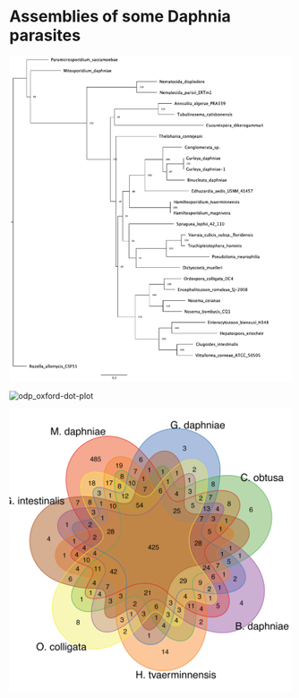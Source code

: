 # Assemblies of some Daphnia parasites

![microsporidia tree](analysis/graphs/phylogeny.trimal.phylip.treefile.png)

![odp_oxford-dot-plot](analysis/graphs/ribbon_plot_Md_Ht_Gd_Oc_Gi.png)  

![PFAM_domains](analysis/graphs/Venn_PFAM_protein_domains.png)  
